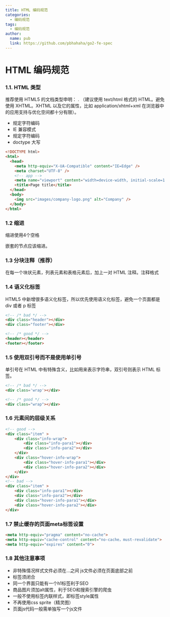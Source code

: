 ```yaml
---
title: HTML 编码规范
categories:
  - 编码规范
tags:
  - 编码规范
author:
  name: pub
  link: https://github.com/pbhahaha/go2-fe-spec
---
```


# HTML 编码规范

### 1.1. HTML 类型
推荐使用 HTML5 的文档类型申明： .
（建议使用 text/html 格式的 HTML。避免使用 XHTML。XHTML 以及它的属性，比如 application/xhtml+xml 在浏览器中的应用支持与优化空间都十分有限）。

- 规定字符编码
- IE 兼容模式
- 规定字符编码
- doctype 大写
```HTML
<!DOCTYPE html>
<html>
  <head>
    <meta http-equiv="X-UA-Compatible" content="IE=Edge" />
    <meta charset="UTF-8" />
    <!-- app -->
    <meta name="viewport" content="width=device-width, initial-scale=1.0,minimum-scale=1.0,maximum-scale=1.0,user-scalable=no" /> 
    <title>Page title</title>
  </head>
  <body>
    <img src="images/company-logo.png" alt="Company" />
  </body>
</html>
```

### 1.2 缩进
缩进使用4个空格

嵌套的节点应该缩进。

### 1.3 分块注释（推荐）
在每一个块状元素，列表元素和表格元素后，加上一对 HTML 注释。注释格式

### 1.4 语义化标签
HTML5 中新增很多语义化标签，所以优先使用语义化标签，避免一个页面都是 div 或者 p 标签

  ```html
  <!-- /* bad */ -->
  <div class="header"></div>
  <div class="footer"></div>

  <!-- /* good */ -->
  <header></header>
  <footer></footer>
  ```

### 1.5 使用双引号而不是使用单引号
单引号在 HTML 中有特殊含义，比如用来表示字符串，双引号则表示 HTML 标签。

  ```html
  <!-- /* bad */ -->
  <div class='wrap'></div>

  <!-- /* good */ -->
  <div class="wrap"></div>
  ```

### 1.6 元素间的层级关系

```HTML
<!-- good -->
<div class="item" >
    <div class="info-wrap">
        <div class="info-para1"></div>
        <div class="info-para2"></div>
    </div>
    <div class="hover-info-wrap">
        <div class="hover-info-para1"></div>
        <div class="hover-info-para2"></div>
    </div>
</div>
<!-- bad -->
<div class="item" >
    <div class="info-para1"></div>
    <div class="info-para2"></div>
    <div class="hover-info-para1"></div>
    <div class="hover-info-para2"></div>
</div>
```

### 1.7 禁止缓存的页面meta标签设置

```HTML
<meta http-equiv="pragma" content="no-cache">
<meta http-equiv="cache-control" content="no-cache，must-revalidate">
<meta http-equiv="expires" content="0">
```

### 1.8 其他注意事项

- 非特殊情况样式文件必须在<head>...</head>之间 js文件必须在页面底部</body>之前
- 标签须闭合
- 同一个界面只能有一个h1标签利于SEO
- 商品图片须加alt属性，利于SEO和搜索引擎的爬虫
- 一般不使用标签内联样式，即标签style属性
- 不再使用css sprite（精灵图）
- 页面js代码一般需单独写一个js文件